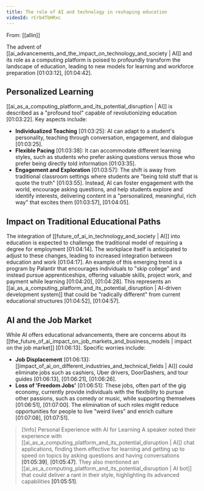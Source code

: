 ```yaml
---
title: The role of AI and technology in reshaping education
videoId: rCrb4TbHRxc
---
```


From: [[allin]] <br/> 

The advent of [[ai_advancements_and_the_impact_on_technology_and_society | AI]] and its role as a computing platform is poised to profoundly transform the landscape of education, leading to new models for learning and workforce preparation <a class="yt-timestamp" data-t="01:03:12">[01:03:12]</a>, <a class="yt-timestamp" data-t="01:04:42">[01:04:42]</a>.

## Personalized Learning

[[ai_as_a_computing_platform_and_its_potential_disruption | AI]] is described as a "profound tool" capable of revolutionizing education <a class="yt-timestamp" data-t="01:03:22">[01:03:22]</a>. Key aspects include:
*   **Individualized Teaching** <a class="yt-timestamp" data-t="01:03:25">[01:03:25]</a>: AI can adapt to a student's personality, teaching through conversation, engagement, and dialogue <a class="yt-timestamp" data-t="01:03:25">[01:03:25]</a>.
*   **Flexible Pacing** <a class="yt-timestamp" data-t="01:03:38">[01:03:38]</a>: It can accommodate different learning styles, such as students who prefer asking questions versus those who prefer being directly told information <a class="yt-timestamp" data-t="01:03:35">[01:03:35]</a>.
*   **Engagement and Exploration** <a class="yt-timestamp" data-t="01:03:57">[01:03:57]</a>: The shift is away from traditional classroom settings where students are "being told stuff that is quote the truth" <a class="yt-timestamp" data-t="01:03:55">[01:03:55]</a>. Instead, AI can foster engagement with the world, encourage asking questions, and help students explore and identify interests, delivering content in a "personalized, meaningful, rich way" that excites them <a class="yt-timestamp" data-t="01:03:57">[01:03:57]</a>, <a class="yt-timestamp" data-t="01:04:05">[01:04:05]</a>.

## Impact on Traditional Educational Paths

The integration of [[future_of_ai_in_technology_and_society | AI]] into education is expected to challenge the traditional model of requiring a degree for employment <a class="yt-timestamp" data-t="01:04:14">[01:04:14]</a>. The workplace itself is anticipated to adjust to these changes, leading to increased integration between education and work <a class="yt-timestamp" data-t="01:04:17">[01:04:17]</a>. An example of this emerging trend is a program by Palantir that encourages individuals to "skip college" and instead pursue apprenticeships, offering valuable skills, project work, and payment while learning <a class="yt-timestamp" data-t="01:04:20">[01:04:20]</a>, <a class="yt-timestamp" data-t="01:04:28">[01:04:28]</a>. This represents an [[ai_as_a_computing_platform_and_its_potential_disruption | AI-driven development system]] that could be "radically different" from current educational structures <a class="yt-timestamp" data-t="01:04:52">[01:04:52]</a>, <a class="yt-timestamp" data-t="01:04:57">[01:04:57]</a>.

## AI and the Job Market

While AI offers educational advancements, there are concerns about its [[the_future_of_ai_impact_on_job_markets_and_business_models | impact on the job market]] <a class="yt-timestamp" data-t="01:06:13">[01:06:13]</a>. Specific worries include:
*   **Job Displacement** <a class="yt-timestamp" data-t="01:06:13">[01:06:13]</a>: [[impact_of_ai_on_different_industries_and_technical_fields | AI]] could eliminate jobs such as cashiers, Uber drivers, DoorDashers, and tour guides <a class="yt-timestamp" data-t="01:06:13">[01:06:13]</a>, <a class="yt-timestamp" data-t="01:06:21">[01:06:21]</a>, <a class="yt-timestamp" data-t="01:06:26">[01:06:26]</a>.
*   **Loss of 'Freedom Jobs'** <a class="yt-timestamp" data-t="01:06:51">[01:06:51]</a>: These jobs, often part of the gig economy, currently provide individuals with the flexibility to pursue other passions, such as comedy or music, while supporting themselves <a class="yt-timestamp" data-t="01:06:51">[01:06:51]</a>, <a class="yt-timestamp" data-t="01:07:00">[01:07:00]</a>. The elimination of such roles might reduce opportunities for people to live "weird lives" and enrich culture <a class="yt-timestamp" data-t="01:07:08">[01:07:08]</a>, <a class="yt-timestamp" data-t="01:07:51">[01:07:51]</a>.

> [!info] Personal Experience with AI for Learning
> A speaker noted their experience with [[ai_as_a_computing_platform_and_its_potential_disruption | AI]] chat applications, finding them effective for learning and getting up to speed on topics by asking questions and having conversations <a class="yt-timestamp" data-t="01:05:39">[01:05:39]</a>, <a class="yt-timestamp" data-t="01:05:47">[01:05:47]</a>. They also mentioned an [[ai_as_a_computing_platform_and_its_potential_disruption | AI bot]] that could deliver a rant in their style, highlighting its advanced capabilities <a class="yt-timestamp" data-t="01:05:51">[01:05:51]</a>.
